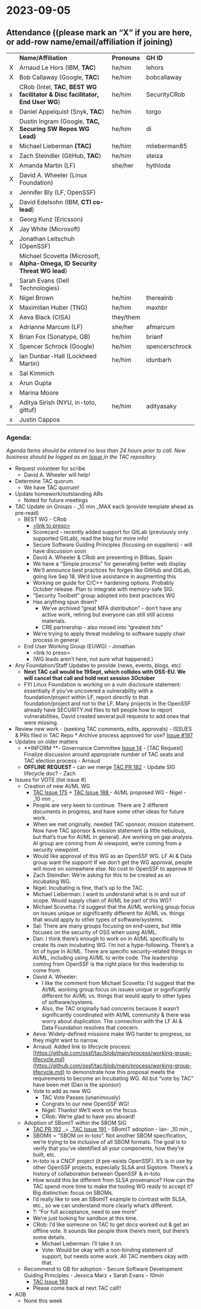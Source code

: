 # **2023-09-05**


## Attendance ((please **mark an “X” if you are here,** or add-row name/email/affiliation if joining)


<table>
  <tr>
   <td>
   </td>
   <td><strong>Name/Affiliation</strong>
   </td>
   <td><strong>Pronouns</strong>
   </td>
   <td><strong>GH ID</strong>
   </td>
  </tr>
  <tr>
   <td>X
   </td>
   <td>Arnaud Le Hors (IBM, <strong>TAC</strong>)
   </td>
   <td>he/him
   </td>
   <td>lehors
   </td>
  </tr>
  <tr>
   <td>X
   </td>
   <td>Bob Callaway (Google, <strong>TAC</strong>)  
   </td>
   <td>he/him
   </td>
   <td>bobcallaway
   </td>
  </tr>
  <tr>
   <td>x
   </td>
   <td>CRob (Intel, <strong>TAC</strong>, <strong>BEST WG facilitator & Disc facilitator, End User WG</strong>)
   </td>
   <td>he/him
   </td>
   <td>SecurityCRob
   </td>
  </tr>
  <tr>
   <td>x
   </td>
   <td>Daniel Appelquist (Snyk, <strong>TAC</strong>)
   </td>
   <td>he/him
   </td>
   <td>torgo
   </td>
  </tr>
  <tr>
   <td>X
   </td>
   <td>Dustin Ingram (Google, <strong>TAC, Securing SW Repos WG Lead)</strong>
   </td>
   <td>he/him
   </td>
   <td>di
   </td>
  </tr>
  <tr>
   <td>x
   </td>
   <td>Michael Lieberman <strong>(TAC)</strong>
   </td>
   <td>he/him
   </td>
   <td>mlieberman85
   </td>
  </tr>
  <tr>
   <td>x
   </td>
   <td>Zach Steindler (GitHub, <strong>TAC</strong>)
   </td>
   <td>he/him
   </td>
   <td>steiza
   </td>
  </tr>
  <tr>
   <td>X
   </td>
   <td>Amanda Martin (LF)
   </td>
   <td>she/her
   </td>
   <td>hythloda
   </td>
  </tr>
  <tr>
   <td>X
   </td>
   <td>David A. Wheeler (Linux Foundation)
   </td>
   <td>
   </td>
   <td>
   </td>
  </tr>
  <tr>
   <td>x
   </td>
   <td>Jennifer Bly (LF, OpenSSF)
   </td>
   <td>
   </td>
   <td>
   </td>
  </tr>
  <tr>
   <td>X
   </td>
   <td>David Edelsohn (IBM, <strong>CTI co-lead</strong>)
   </td>
   <td>
   </td>
   <td>
   </td>
  </tr>
  <tr>
   <td>x
   </td>
   <td>Georg Kunz (Ericsson)
   </td>
   <td>
   </td>
   <td>
   </td>
  </tr>
  <tr>
   <td>X
   </td>
   <td>Jay White (Microsoft)
   </td>
   <td>
   </td>
   <td>
   </td>
  </tr>
  <tr>
   <td>X
   </td>
   <td>Jonathan Leitschuh (OpenSSF)
   </td>
   <td>
   </td>
   <td>
   </td>
  </tr>
  <tr>
   <td>x
   </td>
   <td>Michael Scovetta (Microsoft, <strong>Alpha-Omega, ID Security Threat WG lead</strong>)
   </td>
   <td>
   </td>
   <td>
   </td>
  </tr>
  <tr>
   <td>x
   </td>
   <td>Sarah Evans (Dell Technologies)
   </td>
   <td>
   </td>
   <td>
   </td>
  </tr>
  <tr>
   <td>X
   </td>
   <td>Nigel Brown
   </td>
   <td>he/him
   </td>
   <td>therealnb
   </td>
  </tr>
  <tr>
   <td>X
   </td>
   <td>Maximilian Huber (TNG)
   </td>
   <td>he/him
   </td>
   <td>maxhbr
   </td>
  </tr>
  <tr>
   <td>X
   </td>
   <td>Aeva Black (CISA)
   </td>
   <td>they/them
   </td>
   <td>
   </td>
  </tr>
  <tr>
   <td>x
   </td>
   <td>Adrianne Marcum (LF)
   </td>
   <td>she/her
   </td>
   <td>afmarcum
   </td>
  </tr>
  <tr>
   <td>X
   </td>
   <td>Brian Fox (Sonatype, GB)
   </td>
   <td>he/him
   </td>
   <td>brianf
   </td>
  </tr>
  <tr>
   <td>X
   </td>
   <td>Spencer Schrock (Google)
   </td>
   <td>he/him
   </td>
   <td>spencerschrock
   </td>
  </tr>
  <tr>
   <td>X
   </td>
   <td>Ian Dunbar-Hall (Lockheed Martin)
   </td>
   <td>he/him
   </td>
   <td>idunbarh
   </td>
  </tr>
  <tr>
   <td>x
   </td>
   <td>Sal Kimmich
   </td>
   <td>
   </td>
   <td>
   </td>
  </tr>
  <tr>
   <td>x
   </td>
   <td>Arun Gupta
   </td>
   <td>
   </td>
   <td>
   </td>
  </tr>
  <tr>
   <td>x
   </td>
   <td>Marina Moore
   </td>
   <td>
   </td>
   <td>
   </td>
  </tr>
  <tr>
   <td>x
   </td>
   <td>Aditya Sirish (NYU, in-toto, gittuf)
   </td>
   <td>he/him
   </td>
   <td>adityasaky
   </td>
  </tr>
  <tr>
   <td>x
   </td>
   <td>Justin Cappos
   </td>
   <td>
   </td>
   <td>
   </td>
  </tr>
</table>



### Agenda:

_Agenda Items should be entered no less than 24 hours prior to call.  New business should be logged as an [Issue ](https://github.com/ossf/tac/issues)in the TAC repository._



* Request volunteer for scribe
    *  David A. Wheeler will help!
* Determine TAC quorum
    *  We have TAC quorum!
* Update homework/outstanding ARs
    * Noted for future meetings
* TAC Update on Groups - _10 min _MAX each (provide template ahead as pre-read)
    *  BEST WG - CRob
        * [&lt;link to preso>](https://docs.google.com/presentation/d/1BPSYzk9J33Xl08uekuDBlgJjhiJIMt5B_eBvZ9PetIo/edit#slide=id.g24e2f2581b2_0_147)
        * Scorecard - recently added support for GitLab (previously only supported GitLab), read the blog for more info!
        * Secure Software Guiding Principles (focusing on suppliers) - will have discussion soon
        * David A. Wheeler & CRob are presenting in Bilbao, Spain
        * We have a “Simple process” for generating better web display
        * We’ll announce best practices for forges like GitHub and GitLab, going live Sep 18. We’d love assistance in augmenting this
        * Working on guide for C/C++ hardening options. Probably October release. Plan to integrate with memory-safe SIG.
        * “Security Toolbelt” group adopted into best practices WG
        * Has anything spun down?
            * We’ve archived “great MFA distribution” - don’t have any active work, retiring but everyone can still still access materials.
            * CRE partnership - also moved into “greatest hits”
        * We’re trying to apply threat modeling to software supply chair process in general
    * End User Working Group (EUWG) - Jonathan
        * &lt;link to preso>
        * (WG leads aren’t here, not sure what happened.)
* Any Foundation/Staff Updates to provide (news, events, blogs, etc)
    * **Next TAC call would be 19Sept, which collides with OSS-EU.  We will cancel that call and hold next session 3October**
    * FYI Linux Foundation is working on a vuln disclosure statement: essentially if you’ve uncovered a vulnerability with a foundation/project within LF, report directly to that foundation/project and not to the LF. Many projects in the OpenSSF already have SECURITY.md files to tell people how to report vulnerabilities, David created several pull requests to add ones that were missing.
* Review new work - (seeking TAC comments, edits, approvals) - ISSUES & PRs filed in TAC Repo
        * Archive process approved for use? [Issue #197](https://github.com/ossf/tac/issues/197) 
* Updates on older matters 
    * **INFORM **- Governance Committee [Issue 14](https://github.com/ossf/Governance-Committee/issues/14) - [TAC Request] Finalize discussion around appropriate number of TAC seats and TAC election process - Arnaud
    * **OFFLINE REQUEST -** can we merge [TAC PR 182](https://github.com/ossf/tac/pull/182) - Update SIG lifecycle doc? - Zach
* Issues for VOTE (list issue #)
    * Creation of new AI/ML WG
        *  [TAC Issue 175](https://github.com/ossf/tac/issues/175) + [TAC Issue 188 ](https://github.com/ossf/tac/issues/188)- AI/ML proposed WG - Nigel - _10 min _
        * People are very keen to continue. There are 2 different documents in progress, and have some other ideas for future work.
        * When we met originally, needed TAC sponsor, mission statement. Now have TAC sponsor & mission statement (a little nebulous, but that’s true for AI/ML in general). Are working on gap analysis. AI group are coming from AI viewpoint, we’re coming from a security viewpoint.
        * Would like approval of this WG as an OpenSSF WG. LF AI & Data group want the support! If we don’t get the WG approval, people will move on somewhere else. No cost to OpenSSF to approve it!
        * Zach Steindler: We’re asking for this to be created as an incubating WG.
        * Nigel: Incubating is fine, that’s up to the TAC.
        * Michael Lieberman: I want to understand what is in and out of scope. Would supply chain of AI/ML be part of this WG?
        * Michael Scovetta: I'd suggest that the AI/ML working group focus on issues unique or significantly different for AI/ML vs. things that would apply to other types of software/systems.
        * Sal: There are many groups focusing on end-users, but little focuses on the security of OSS when using AI/ML.
        * Dan: I think there’s enough to work on in AI/ML specifically to create its own incubating WG. I’m not a hype-following. There’s a lot of hype in AI/ML. There are specific security-related things in AI/ML, including using AI/ML to write code. The leadership coming from OpenSSF is the right place for this leadership to come from.
        * David A. Wheeler:
            * I like the comment from Michael Scovetta: I'd suggest that the AI/ML working group focus on issues unique or significantly different for AI/ML vs. things that would apply to other types of software/systems.
            * Also, the TAC originally had concerns because it wasn’t significantly coordinated with AI/ML community & there was worry about duplication. The connection with the LF AI & Data Foundation resolves that concern.
        * Aeva: Widely-defined missions make WG harder to progress, so they might want to narrow.
        * Arnaud: Added link to lifecycle process: [https://github.com/ossf/tac/blob/main/process/working-group-lifecycle.md](https://github.com/ossf/tac/blob/main/process/working-group-lifecycle.md)  to demonstrate how this proposal meets the requirements to become an Incubating WG.  All but “vote by TAC” have been met (Dan is the sponsor)
        * Vote to add as new WG
            * TAC Vote Passes (unanimously)
            * Congrats to our new OpenSSF WG!
            * Nigel: Thanks! We’ll work on the focus.
            * CRob: We’re glad to have you aboard!
    * Adoption of SBomIT within the SBOM SIG
        * [TAC PR 192](https://github.com/ossf/tac/pull/192) _+ _[TAC Issue 191 ](https://github.com/ossf/tac/issues/191)- SBomIT adoption - Ian- _10 min _
        * SBOMit = “SBOM on in-toto”. Not another SBOM specification, we’re trying to be inclusive of all SBOM formats. The goal is to verify that you’ve identified all your components, how they’re built, etc.
        * in-toto is a CNCF project (it pre-exists OpenSSF). It’s is in use by other OpenSSF projects, especially SLSA and Sigstore. There’s a history of collaboration between OpenSSF & in-toto
        * How would this be different from SLSA provenance? How can the TAC spend more time to make the tooling WG ready to accept it? Big distinctive: focus on SBOMs.
        * I’d really like to see an SBomIT example to contrast with SLSA, etc., so we can understand more clearly what’s different.
        * ?: “For full acceptance, need to see more”
        * We’re just looking for sandbox at this time.
        * CRob: I’d like someone on TAC to get docs worked out & get an offline vote. It sounds like people think there’s merit, but there’s some details.
            * Michael Lieberman: I’ll take it on.
            * Vote: Would be okay with a non-binding statement of support, but needs some work. All TAC members okay with that.
    * Recommend to GB for adoption - Secure Software Development Guiding Principles - Jessica Marz + Sarah Evans - _10min_
        * [TAC Issue 193 ](https://github.com/ossf/tac/issues/193)
        * Please come back at next TAC call!!
* AOB
    * None this week



